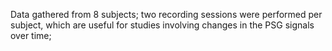 Data gathered from 8 subjects; two recording sessions were performed per subject, which are useful for studies involving changes in the PSG signals over time;
